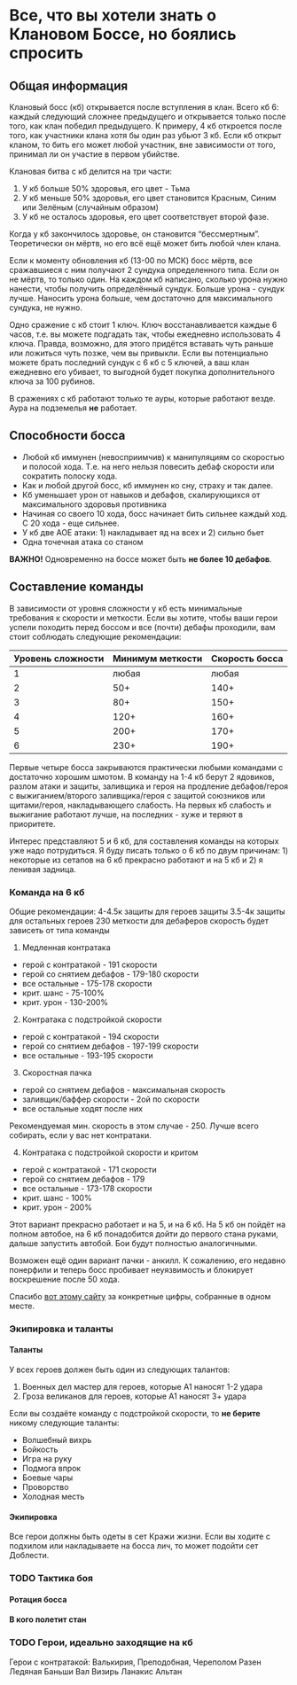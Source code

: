 # Все, что вы хотели знать о Клановом Боссе, но боялись спросить

## Общая информация

Клановый босс (кб) открывается после вступления в клан. Всего кб 6: каждый следующий сложнее предыдущего и открывается только после того, как клан победил предыдущего. К примеру, 4 кб откроется после того, как участники клана хотя бы один раз убьют 3 кб. Если кб открыт кланом, то бить его может любой участник, вне зависимости от того, принимал ли он участие в первом убийстве. 

Клановая битва с кб делится на три части:
1. У кб больше 50% здоровья, его цвет - Тьма
2. У кб меньше 50% здоровья, его цвет становится Красным, Синим или Зелёным (случайным образом)
3. У кб не осталось здоровья, его цвет соответствует второй фазе. 

Когда у кб закончилось здоровье, он становится “бессмертным”. Теоретически он мёртв, но его всё ещё может бить любой член клана. 

Если к моменту обновления кб (13-00 по МСК) босс мёртв, все сражавшиеся с ним получают 2 сундука определенного типа. Если он не мёртв, то только один. На каждом кб написано, сколько урона нужно нанести, чтобы получить определённый сундук. Больше урона - сундук лучше. Наносить урона больше, чем достаточно для максимального сундука, не нужно. 

Одно сражение с кб стоит 1 ключ. Ключ восстанавливается каждые 6 часов, т.е. вы можете подгадать так, чтобы ежедневно использовать 4 ключа. Правда, возможно, для этого придётся вставать чуть раньше или ложиться чуть позже, чем вы привыкли. Если вы потенциально можете брать последний сундук с 6 кб с 5 ключей, а ваш клан ежедневно его убивает, то выгодной будет покупка дополнительного ключа за 100 рубинов.

В сражениях с кб работают только те ауры, которые работают везде. Аура на подземелья **не** работает.

## Способности босса

* Любой кб иммунен (невосприимчив) к манипуляциям со скоростью и полосой хода. Т.е. на него нельзя повесить дебаф скорости или сократить полоску хода. 
* Как и любой другой босс, кб иммунен ко сну, страху и так далее. 
* Кб уменьшает урон от навыков и дебафов, скалирующихся от максимального здоровья противника
* Начиная со своего 10 хода, босс начинает бить сильнее каждый ход. С 20 хода - еще сильнее. 
* У кб две АОЕ атаки: 1) накладывает яд на всех и 2) сильно бьет
* Одна точечная атака со станом 

**ВАЖНО!** Одновременно на боссе может быть **не более 10 дебафов**.

## Составление команды

В зависимости от уровня сложности у кб есть минимальные требования к скорости и меткости. Если вы хотите, чтобы ваши герои успели походить перед боссом и все (почти) дебафы проходили, вам стоит соблюдать следующие рекомендации:

Уровень сложности | Минимум меткости | Скорость босса
--- | --- | --- 
1 | любая | любая 
2 |  50+ | 140+
3 | 80+ | 150+ 
4 | 120+ | 160+ 
5 | 200+ | 170+ 
6 | 230+ | 190+

Первые четыре босса закрываются практически любыми командами с достаточно хорошим шмотом. В команду на 1-4 кб берут 2 ядовиков, разлом атаки и защиты, заливщика и героя на продление дебафов/героя с выжиганием/второго заливщика/героя с защитой союзников или щитами/героя, накладывающего слабость. На первых кб слабость и выжигание работают лучше, на последних - хуже и теряют в приоритете. 

Интерес представляют 5 и 6 кб, для составления команды на которых уже надо потрудиться. Я буду писать только о 6 кб по двум причинам: 1) некоторые из сетапов на 6 кб прекрасно работают и на 5 кб и 2) я ленивая задница. 

### Команда на 6 кб

Общие рекомендации: 
4-4.5к защиты для героев защиты
3.5-4к защиты для остальных героев
230 меткости для дебаферов
скорость будет зависеть от типа команды

1.  Медленная контратака
* герой с контратакой - 191 скорости
* герой со снятием дебафов - 179-180 скорости
* все остальные - 175-178 скорости
* крит. шанс - 75-100%
* крит. урон - 130-200%

2. Контратака с подстройкой скорости
* герой с контратакой - 194 скорости
* герой со снятием дебафов - 197-199 скорости
* все остальные - 193-195 скорости

3. Скоростная пачка
* герой со снятием дебафов - максимальная скорость
* заливщик/баффер скорости - 2ой по скорости
* все остальные ходят после них

Рекомендуемая мин. скорость в этом случае - 250. Лучше всего собирать, если у вас нет контратаки. 

4. Контратака с подстройкой скорости и критом
* герой с контратакой - 171 скорости
* герой со снятием дебафов - 179
* все остальные - 173-178 скорости
* крит. шанс - 100%
* крит. урон - 200%

Этот вариант прекрасно работает и на 5, и на 6 кб. На 5 кб он пойдёт на полном автобое, на 6 кб понадобится дойти до первого стана руками, дальше запустить автобой. Бои будут полностью аналогичными.

Возможен ещё один вариант пачки - анкилл. К сожалению, его недавно понерфили и теперь босс пробивает неуязвимость и блокирует воскрешение после 50 хода.

Спасибо [вот этому сайту](https://raid-codex.com/guides/pushing-through-ultra-nightmare-clan-boss/) за конкретные цифры, собранные в одном месте.  

### Экипировка и таланты 
#### Таланты
У всех героев должен быть один из следующих талантов: 
1. Военных дел мастер для героев, которые А1 наносят 1-2 удара
2. Гроза великанов для героев, которые А1 наносят 3+ удара

Если вы создаёте команду с подстройкой скорости, то **не берите** никому следующие таланты: 
* Волшебный вихрь
* Бойкость
* Игра на руку
* Подмога впрок
* Боевые чары
* Проворство
* Холодная месть

#### Экипировка
Все герои должны быть одеты в сет Кражи жизни. Если вы ходите с подхилом или накладываете на босса лич, то может подойти сет Доблести.

### TODO Тактика боя
#### Ротация босса 
#### В кого полетит стан
### TODO Герои, идеально заходящие на кб
Герои с контратакой: Валькирия, Преподобная, Череполом
Разен 
Ледяная Баньши
Вал
Визирь
Ланакис
Альтан
